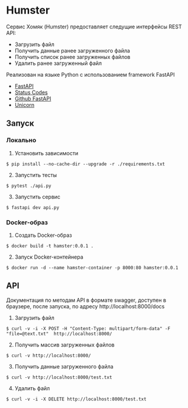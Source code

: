 # Humster

Сервис Хомяк (Humster) предоставляет следущие интерфейсы REST API:

* Загрузить файл
* Получить данные ранее загруженного файла
* Получить список ранее загруженных файлов
* Удалить ранее загруженный файл

Реализован на языке Python с использованием framework FastAPI

* [FastAPI](https://fastapi.tiangolo.com/)
* [Status Codes](https://fastapi.tiangolo.com/reference/status)
* [Github FastAPI](https://github.com/tiangolo/fastapi)
* [Unicorn](https://github.com/tiangolo/uvicorn-gunicorn-fastapi-docker)


## Запуск

### Локально

1. Установить зависимости

```
$ pip install --no-cache-dir --upgrade -r ./requirements.txt
```

2. Запустить тесты

```
$ pytest ./api.py
```

3. Запустить сервис

```
$ fastapi dev api.py
```

### Docker-образ


1. Создать Docker-образ

```
$ docker build -t hamster:0.0.1 .
```

2. Запуск Docker-контейнера

```
$ docker run -d --name hamster-container -p 8000:80 hamster:0.0.1
```

## API

Документация по методам API в формате swagger, доступен в браузере, после запуска, по адресу http://localhost:8000/docs

1. Загрузить файл

```
$ curl -v -i -X POST -H "Content-Type: multipart/form-data" -F "file=@text.txt"  http://localhost:8000/
```

2. Получить массив загруженных файлов

```
$ curl -v http://localhost:8000/
```

3. Получить данные загруженного файла

```
$ curl -v http://localhost:8000/test.txt
```

4. Удалить файл

```
$ curl -v -i -X DELETE http://localhost:8000/test.txt
```

